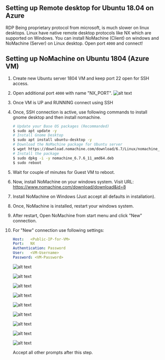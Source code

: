 ## Setting up Remote desktop for Ubuntu 18.04 on Azure

RDP Being proprietary protocol from microsoft, is much slower on linux desktops. Linux have native remote desktop protocols like NX which are supported on Windows. You can install NoMachine (Client) on windows and NoMachine (Server) on Linux desktop. Open port `4000` and connect!

## Setting up NoMachine on Ubuntu 1804 (Azure VM)

1.  Create new Ubuntu server 1804 VM and keep port 22 open for SSH access.

2.  Open additional port `4000` with name "NX_PORT".
    ![alt text](./images/port.png "NX-port")

2.  Once VM is UP and RUNNING connect using SSH
3.  Once, SSH connection is active, use following commands to install gnome desktop and then install nomachine.

    ```bash
    # Update your Base OS packages (Recommanded)
    $ sudo apt update -y
    # Install Gnome Desktop
    $ sudo apt install ubuntu-desktop -y
    # Download the NoMachine package for Ubuntu server
    $ wget https://download.nomachine.com/download/6.7/Linux/nomachine_6.7.6_11_amd64.deb
    # Install the package
    $ sudo dpkg -i -y nomachine_6.7.6_11_amd64.deb
    $ sudo reboot
    ```

4.  Wait for couple of minutes for Guest VM to reboot.

5.  Now, install NoMachine on your windows system. Visit URL: https://www.nomachine.com/download/download&id=8 

6.  Install NoMachine on Windows (Just accept all defaults in installation).

7.  Once, NoMachine is installed, restart your windows system.

8.  After restart, Open NoMachine from start menu and click "New" connection. 
9.  For "New" connection use following settings:
    ```yaml
    Host:   <Public-IP-for-VM>
    Port:   NX
    Authentication: Password
    User:   <VM-Username>
    Password: <VM-Password>
    ```

    ![alt text](./images/1.png "New connection")

    ![alt text](./images/2.png "Selecting NX port")

    ![alt text](./images/3.png "Linux host dns or public IP")

    ![alt text](./images/4.png "Authentication type")

    ![alt text](./images/5.png "Setup Proxy / NoProxy")

    ![alt text](./images/6.png "Save  connection")

    ![alt text](./images/7.png "Connect now")

    ![alt text](./images/9.png "Provide User and password")

    ![alt text](./images/10.png "Choose any option")

    Accept all other prompts after this step.
